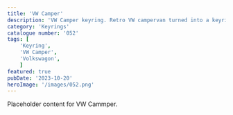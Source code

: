 ```yaml
---
title: 'VW Camper'
description: 'VW Camper keyring. Retro VW campervan turned into a keyring. Perfect for any VW enthusiast'
category: 'Keyrings'
catalogue number: '052'
tags: [
    'Keyring', 
    'VW Camper',
    'Volkswagon', 
    ]
featured: true
pubDate: '2023-10-20'
heroImage: '/images/052.png'
---
```


Placeholder content for VW Cammper.